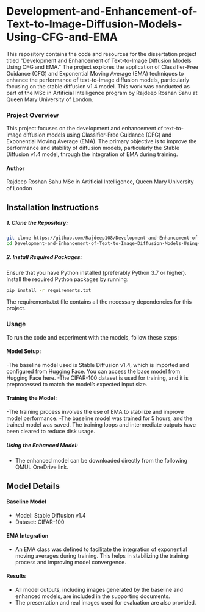 # Development-and-Enhancement-of-Text-to-Image-Diffusion-Models-Using-CFG-and-EMA
This repository contains the code and resources for the dissertation project titled "Development and Enhancement of Text-to-Image Diffusion Models Using CFG and EMA." The project explores the application of Classifier-Free Guidance (CFG) and Exponential Moving Average (EMA) techniques to enhance the performance of text-to-image diffusion models, particularly focusing on the stable diffusion v1.4 model. This work was conducted as part of the MSc in Artificial Intelligence program by Rajdeep Roshan Sahu at Queen Mary University of London.

### Project Overview
This project focuses on the development and enhancement of text-to-image diffusion models using Classifier-Free Guidance (CFG) and Exponential Moving Average (EMA). The primary objective is to improve the performance and stability of diffusion models, particularly the Stable Diffusion v1.4 model, through the integration of EMA during training.

#### Author
Rajdeep Roshan Sahu
MSc in Artificial Intelligence, Queen Mary University of London

## Installation Instructions
##### 1. Clone the Repository:
```bash
git clone https://github.com/Rajdeep108/Development-and-Enhancement-of-Text-to-Image-Diffusion-Models-Using-CFG-and-EMA.git
cd Development-and-Enhancement-of-Text-to-Image-Diffusion-Models-Using-CFG-and-EMA
```
##### 2. Install Required Packages:
Ensure that you have Python installed (preferably Python 3.7 or higher). Install the required Python packages by running:
```bash
pip install -r requirements.txt
```
The requirements.txt file contains all the necessary dependencies for this project.

### Usage
To run the code and experiment with the models, follow these steps:
#### Model Setup:
-The baseline model used is Stable Diffusion v1.4, which is imported and configured from Hugging Face. You can access the base model from Hugging Face here.
-The CIFAR-100 dataset is used for training, and it is preprocessed to match the model’s expected input size.
#### Training the Model:
-The training process involves the use of EMA to stabilize and improve model performance.
-The baseline model was trained for 5 hours, and the trained model was saved. The training loops and intermediate outputs have been cleared to reduce disk usage.
##### Using the Enhanced Model:
- The enhanced model can be downloaded directly from the following QMUL OneDrive link.
## Model Details
#### Baseline Model
- Model: Stable Diffusion v1.4
- Dataset: CIFAR-100
#### EMA Integration
- An EMA class was defined to facilitate the integration of exponential moving averages during training. This helps in stabilizing the training process and improving model convergence.
#### Results
- All model outputs, including images generated by the baseline and enhanced models, are included in the supporting documents.
- The presentation and real images used for evaluation are also provided.
